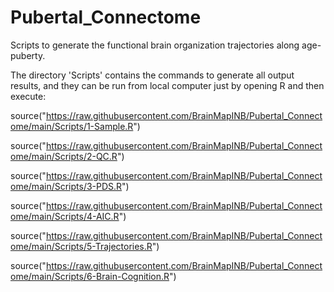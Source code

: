 # Pubertal_Connectome
Scripts to generate the functional brain organization trajectories along age-puberty.

The directory 'Scripts' contains the commands to generate all output results, and they can be run from local computer just by opening R and then execute:

source("https://raw.githubusercontent.com/BrainMapINB/Pubertal_Connectome/main/Scripts/1-Sample.R")

source("https://raw.githubusercontent.com/BrainMapINB/Pubertal_Connectome/main/Scripts/2-QC.R")

source("https://raw.githubusercontent.com/BrainMapINB/Pubertal_Connectome/main/Scripts/3-PDS.R")

source("https://raw.githubusercontent.com/BrainMapINB/Pubertal_Connectome/main/Scripts/4-AIC.R")

source("https://raw.githubusercontent.com/BrainMapINB/Pubertal_Connectome/main/Scripts/5-Trajectories.R")

source("https://raw.githubusercontent.com/BrainMapINB/Pubertal_Connectome/main/Scripts/6-Brain-Cognition.R")

